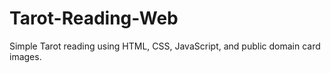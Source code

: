 # Tarot-Reading-Web
Simple Tarot reading using HTML, CSS, JavaScript, and public domain card images.
